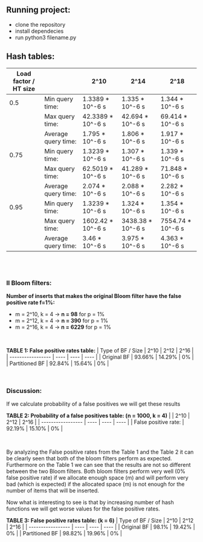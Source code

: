 ## Running project:

- clone the repository
- install dependecies
- run python3 filename.py

## Hash tables:

| Load factor / HT size |                     | 2^10                  | 2^14                  | 2^18                  |
| --------------------- | ------------------- | --------------------- | --------------------- | --------------------- |
| 0.5                   | Min query time:     | 1.3389 * 10^-6 s      | 1.335 * 10^-6 s     | 1.344 * 10^-6 s             |
|                       | Max query time:     | 42.3389 * 10^-6 s     | 42.694 * 10^-6 s     | 69.414 * 10^-6 s     |
|                       | Average query time: | 1.795 * 10^-6 s   | 1.806 * 10^-6 s | 1.917 * 10^-6 s |
| 0.75                  | Min query time:     | 1.3239 * 10^-6 s | 1.307 * 10^-6 s | 1.339 * 10^-6 s |
|                       | Max query time:     | 62.5019 * 10^-6 s  | 41.289 * 10^-6 s  | 71.848 * 10^-6 s    |
|                       | Average query time: | 2.074 * 10^-6 s  | 2.088 * 10^-6 s  | 2.282 * 10^-6 s |
| 0.95                  | Min query time:     | 1.3239 * 10^-6 s| 1.324 * 10^-6 s | 1.354 * 10^-6 s |
|                       | Max query time:     | 1602.42 * 10^-6 s   | 3438.38 * 10^-6 s      |  7554.74 * 10^-6 s    |
|                       | Average query time: | 3.46 * 10^-6 s | 3.975 * 10^-6 s  | 4.363 * 10^-6 s  |

<br/>
<br/>

### II Bloom filters:

**Number of inserts that makes the original Bloom filter have the false positive rate f=1%:**

- m = 2^10, k = 4 -> **n = 98** for p = 1%
- m = 2^12, k = 4 -> **n = 390** for p = 1%
- m = 2^16, k = 4 -> **n = 6229** for p = 1%

<br/>

**TABLE 1: False positive rates table:**
| Type of BF / Size | 2^10 | 2^12 | 2^16 |
| ----------------- | ---- | ---- | ---- |
| Original BF | 93.66% | 14.29% | 0% |
| Partitioned BF | 92.84% | 15.64% | 0% |

<br/>

### Discussion:

If we calculate probability of a false positives we will get these results

**TABLE 2: Probability of a false positives table: (n = 1000, k = 4)**
| | 2^10 | 2^12 | 2^16 |
| ----------------- | ---- | ---- | ---- |
| False positive rate: | 92.19% | 15.10% | 0% |

<br/>

By analyzing the False positive rates from the Table 1 and the Table 2 it can be clearly seen that both of the bloom filters perform as expected. Furthermore on the Table 1 we can see that the results are not so different between the two Bloom filters. Both bloom filters perform very well (0% false positive rate) if we allocate enough space (m) and will perform very bad (which is expected) if the allocated space (m) is not enough for the number of items that will be inserted.

Now what is interesting to see is that by increasing number of hash functions we will get worse values for the false positive rates.

**TABLE 3: False positive rates table: (k = 6)**
| Type of BF / Size | 2^10 | 2^12 | 2^16 |
| ----------------- | ---- | ---- | ---- |
| Original BF | 98.1% | 19.42% | 0% |
| Partitioned BF | 98.82% | 19.96% | 0% |

<br/>
<br/>
